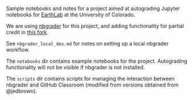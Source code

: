 Sample notebooks and notes for a project aimed at autograding Jupyter notebooks
for [EarthLab](https://www.earthdatascience.org/) at the University of Colorado.

We are using [nbgrader](https://github.com/jupyter/nbgrader) for this project,
and adding functionality for partial credit in
[this fork](https://github.com/kcranston/nbgrader).

See `nbgrader_local_dev.md` for notes on setting up a local nbgrader workflow.

The `notebooks` dir contains example notebooks for the project. Autograding
functionality will not be visible if nbgrader is not installed.

The `scripts` dir contains scripts for managing the interaction between
nbgrader and GitHub Classroom (modified from versions obtained from @jedbrown).
